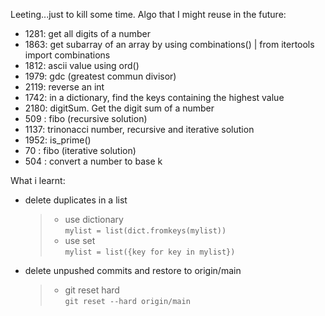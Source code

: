 Leeting...just to kill some time.
Algo that I might reuse in the future:
- 1281: get all digits of a number
- 1863: get subarray of an array by using combinations() | from itertools import combinations
- 1812: ascii value using ord()
- 1979: gdc (greatest commun divisor)
- 2119: reverse an int
- 1742: in a dictionary, find the keys containing the highest value
- 2180: digitSum. Get the digit sum of a number
- 509 : fibo (recursive solution)
- 1137: trinonacci number, recursive and iterative solution
- 1952: is_prime()
- 70 : fibo (iterative solution)
- 504 : convert a number to base k

What i learnt:
- delete duplicates in a list
    > - use dictionary  
    >    <code>mylist = list(dict.fromkeys(mylist))</code>
    > - use set  
    >    <code>mylist = list({key for key in mylist})</code>
  
- delete unpushed commits and restore to origin/main
    > - git reset hard  
    >    <code>git reset --hard origin/main</code>

